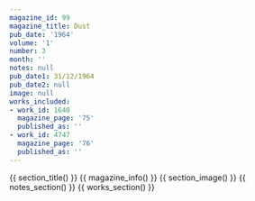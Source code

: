 ```yaml
---
magazine_id: 99
magazine_title: Dust
pub_date: '1964'
volume: '1'
number: 3
month: ''
notes: null
pub_date1: 31/12/1964
pub_date2: null
image: null
works_included:
- work_id: 1640
  magazine_page: '75'
  published_as: ''
- work_id: 4747
  magazine_page: '76'
  published_as: ''
---
```


{{ section_title() }}
{{ magazine_info() }}
{{ section_image() }}
{{ notes_section() }}
{{ works_section() }}
